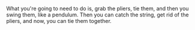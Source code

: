 What you're going to need to do is, grab the pliers, tie them, and then you
swing them, like a pendulum. Then you can catch the string, get rid of the
pliers, and now, you can tie them together.

